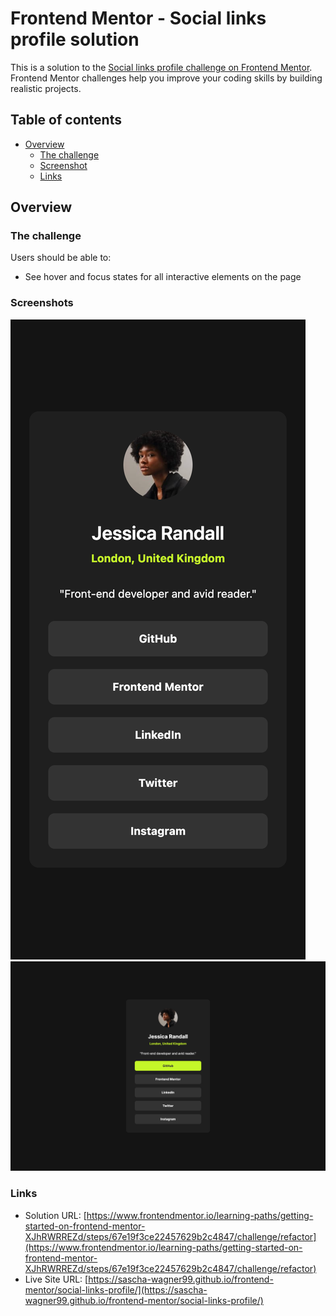 # Frontend Mentor - Social links profile solution

This is a solution to the [Social links profile challenge on Frontend Mentor](https://www.frontendmentor.io/challenges/social-links-profile-UG32l9m6dQ). Frontend Mentor challenges help you improve your coding skills by building realistic projects.

## Table of contents

- [Overview](#overview)
  - [The challenge](#the-challenge)
  - [Screenshot](#screenshot)
  - [Links](#links)

## Overview

### The challenge

Users should be able to:

- See hover and focus states for all interactive elements on the page

### Screenshots

![](./screenshot-mobile.png)
![](./screenshot-desktop.png)

### Links

- Solution URL: [https://www.frontendmentor.io/learning-paths/getting-started-on-frontend-mentor-XJhRWRREZd/steps/67e19f3ce22457629b2c4847/challenge/refactor](https://www.frontendmentor.io/learning-paths/getting-started-on-frontend-mentor-XJhRWRREZd/steps/67e19f3ce22457629b2c4847/challenge/refactor)
- Live Site URL: [https://sascha-wagner99.github.io/frontend-mentor/social-links-profile/](https://sascha-wagner99.github.io/frontend-mentor/social-links-profile/)
